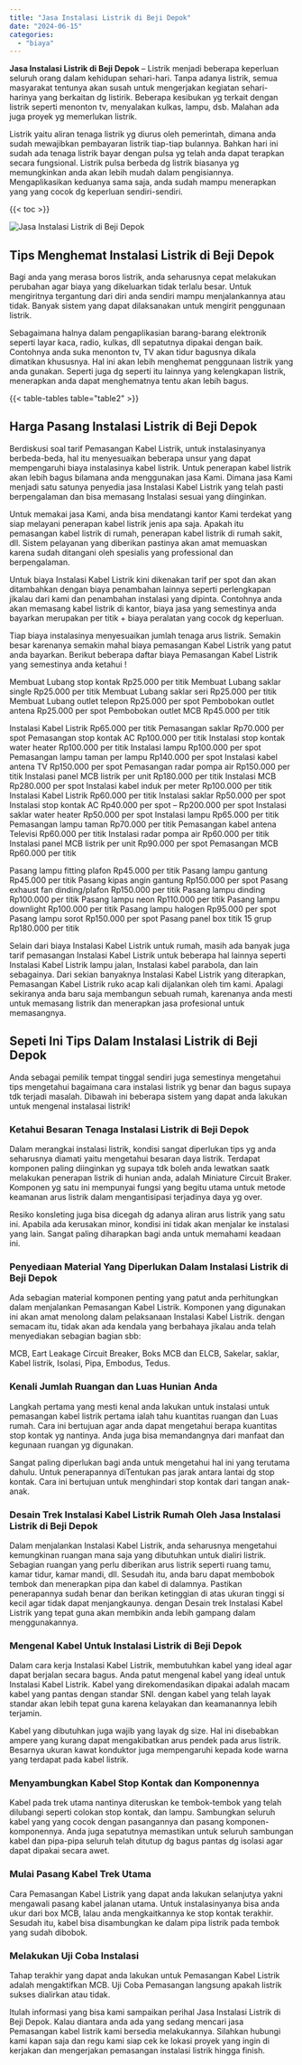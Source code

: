 ```yaml
---
title: "Jasa Instalasi Listrik di Beji Depok"
date: "2024-06-15"
categories: 
  - "biaya"
---
```


**Jasa Instalasi Listrik di Beji Depok** – Listrik menjadi beberapa keperluan seluruh orang dalam kehidupan sehari-hari. Tanpa adanya listrik, semua masyarakat tentunya akan susah untuk mengerjakan kegiatan sehari-harinya yang berkaitan dg listirik. Beberapa kesibukan yg terkait dengan listrik seperti menonton tv, menyalakan kulkas, lampu, dsb. Malahan ada juga proyek yg memerlukan listrik.

Listrik yaitu aliran tenaga listrik yg diurus oleh pemerintah, dimana anda sudah mewajibkan pembayaran listrik tiap-tiap bulannya. Bahkan hari ini sudah ada tenaga listrik bayar dengan pulsa yg telah anda dapat terapkan secara fungsional. Listrik pulsa berbeda dg listrik biasanya yg memungkinkan anda akan lebih mudah dalam pengisiannya. Mengaplikasikan keduanya sama saja, anda sudah mampu menerapkan yang yang cocok dg keperluan sendiri-sendiri.

{{< toc >}}

![Jasa Instalasi Listrik di Beji Depok](/images/instalasi-listrik-murah07.png)

## Tips Menghemat Instalasi Listrik di Beji Depok

Bagi anda yang merasa boros listrik, anda seharusnya cepat melakukan perubahan agar biaya yang dikeluarkan tidak terlalu besar. Untuk mengiritnya tergantung dari diri anda sendiri mampu menjalankannya atau tidak. Banyak sistem yang dapat dilaksanakan untuk mengirit penggunaan listrik.

Sebagaimana halnya dalam pengaplikasian barang-barang elektronik seperti layar kaca, radio, kulkas, dll sepatutnya dipakai dengan baik. Contohnya anda suka menonton tv, TV akan tidur bagusnya dikala dimatikan khususnya. Hal ini akan lebih menghemat penggunaan listrik yang anda gunakan. Seperti juga dg seperti itu lainnya yang kelengkapan listrik, menerapkan anda dapat menghematnya tentu akan lebih bagus.

{{< table-tables table="table2" >}}

## Harga Pasang Instalasi Listrik di Beji Depok

Berdiskusi soal tarif Pemasangan Kabel Listrik, untuk instalasinyanya berbeda-beda, hal itu menyesuaikan beberapa unsur yang dapat mempengaruhi biaya instalasinya kabel listrik. Untuk penerapan kabel listrik akan lebih bagus bilamana anda menggunakan jasa Kami. Dimana jasa Kami menjadi satu satunya penyedia jasa Instalasi Kabel Listrik yang telah pasti berpengalaman dan bisa memasang Instalasi sesuai yang diinginkan.

Untuk memakai jasa Kami, anda bisa mendatangi kantor Kami terdekat yang siap melayani penerapan kabel listrik jenis apa saja. Apakah itu pemasangan kabel listrik di rumah, penerapan kabel listrik di rumah sakit, dll. Sistem pelayanan yang diberikan pastinya akan amat memuaskan karena sudah ditangani oleh spesialis yang professional dan berpengalaman.

Untuk biaya Instalasi Kabel Listrik kini dikenakan tarif per spot dan akan ditambahkan dengan biaya penambahan lainnya seperti perlengkapan jikalau dari kami dan penambahan instalasi yang dipinta. Contohnya anda akan memasang kabel listrik di kantor, biaya jasa yang semestinya anda bayarkan merupakan per titik + biaya peralatan yang cocok dg keperluan.

Tiap biaya instalasinya menyesuaikan jumlah tenaga arus listrik. Semakin besar karenanya semakin mahal biaya pemasangan Kabel Listrik yang patut anda bayarkan. Berikut beberapa daftar biaya Pemasangan Kabel Listrik yang semestinya anda ketahui !

Membuat Lubang stop kontak Rp25.000 per titik Membuat Lubang saklar single Rp25.000 per titik Membuat Lubang saklar seri Rp25.000 per titik Membuat Lubang outlet telepon Rp25.000 per spot Pembobokan outlet antena Rp25.000 per spot Pembobokan outlet MCB Rp45.000 per titik

Instalasi Kabel Listrik Rp65.000 per titik Pemasangan saklar Rp70.000 per spot Pemasangan stop kontak AC Rp100.000 per titik Instalasi stop kontak water heater Rp100.000 per titik Instalasi lampu Rp100.000 per spot Pemasangan lampu taman per lampu Rp140.000 per spot Instalasi kabel antena TV Rp150.000 per spot Pemasangan radar pompa air Rp150.000 per titik Instalasi panel MCB listrik per unit Rp180.000 per titik Instalasi MCB Rp280.000 per spot Instalasi kabel induk per meter Rp100.000 per titik Instalasi Kabel Listrik Rp60.000 per titik Instalasi saklar Rp50.000 per spot Instalasi stop kontak AC Rp40.000 per spot – Rp200.000 per spot Instalasi saklar water heater Rp50.000 per spot Instalasi lampu Rp65.000 per titik Pemasangan lampu taman Rp70.000 per titik Pemasangan kabel antena Televisi Rp60.000 per titik Instalasi radar pompa air Rp60.000 per titik Instalasi panel MCB listrik per unit Rp90.000 per spot Pemasangan MCB Rp60.000 per titik

Pasang lampu fitting plafon Rp45.000 per titik Pasang lampu gantung Rp45.000 per titik Pasang kipas angin gantung Rp150.000 per spot Pasang exhaust fan dinding/plafon Rp150.000 per titik Pasang lampu dinding Rp100.000 per titik Pasang lampu neon Rp110.000 per titik Pasang lampu downlight Rp100.000 per titik Pasang lampu halogen Rp95.000 per spot Pasang lampu sorot Rp150.000 per spot Pasang panel box titik 15 grup Rp180.000 per titik

Selain dari biaya Instalasi Kabel Listrik untuk rumah, masih ada banyak juga tarif pemasangan Instalasi Kabel Listrik untuk beberapa hal lainnya seperti Instalasi Kabel Listrik lampu jalan, Instalasi kabel parabola, dan lain sebagainya. Dari sekian banyaknya Instalasi Kabel Listrik yang diterapkan, Pemasangan Kabel Listrik ruko acap kali dijalankan oleh tim kami. Apalagi sekiranya anda baru saja membangun sebuah rumah, karenanya anda mesti untuk memasang listrik dan menerapkan jasa profesional untuk memasangnya.

## Sepeti Ini Tips Dalam Instalasi Listrik di Beji Depok


Anda sebagai pemilik tempat tinggal sendiri juga semestinya mengetahui tips mengetahui bagaimana cara instalasi listrik yg benar dan bagus supaya tdk terjadi masalah. Dibawah ini beberapa sistem yang dapat anda lakukan untuk mengenal instalasai listrik!

### Ketahui Besaran Tenaga Instalasi Listrik di Beji Depok

Dalam merangkai instalasi listrik, kondisi sangat diperlukan tips yg anda seharusnya diamati yaitu mengetahui besaran daya listrik. Terdapat komponen paling diinginkan yg supaya tdk boleh anda lewatkan saatk melakukan penerapan listrik di hunian anda, adalah Miniature Circuit Braker. Komponen yg satu ini mempunyai fungsi yang begitu utama untuk metode keamanan arus listrik dalam mengantisipasi terjadinya daya yg over.

Resiko konsleting juga bisa dicegah dg adanya aliran arus listrik yang satu ini. Apabila ada kerusakan minor, kondisi ini tidak akan menjalar ke instalasi yang lain. Sangat paling diharapkan bagi anda untuk memahami keadaan ini.

### Penyediaan Material Yang Diperlukan Dalam Instalasi Listrik di Beji Depok

Ada sebagian material komponen penting yang patut anda perhitungkan dalam menjalankan Pemasangan Kabel Listrik. Komponen yang digunakan ini akan amat menolong dalam pelaksanaan Instalasi Kabel Listrik. dengan semacam itu, tidak akan ada kendala yang berbahaya jikalau anda telah menyediakan sebagian bagian sbb:

MCB, Eart Leakage Circuit Breaker, Boks MCB dan ELCB, Sakelar, saklar, Kabel listrik, Isolasi, Pipa, Embodus, Tedus.

### Kenali Jumlah Ruangan dan Luas Hunian Anda

Langkah pertama yang mesti kenal anda lakukan untuk instalasi untuk pemasangan kabel listrik pertama ialah tahu kuantitas ruangan dan Luas rumah. Cara ini bertujuan agar anda dapat mengetahui berapa kuantitas stop kontak yg nantinya. Anda juga bisa memandangnya dari manfaat dan kegunaan ruangan yg digunakan.

Sangat paling diperlukan bagi anda untuk mengetahui hal ini yang terutama dahulu. Untuk penerapannya diTentukan pas jarak antara lantai dg stop kontak. Cara ini bertujuan untuk menghindari stop kontak dari tangan anak-anak.

### Desain Trek Instalasi Kabel Listrik Rumah Oleh Jasa Instalasi Listrik di Beji Depok

Dalam menjalankan Instalasi Kabel Listrik, anda seharusnya mengetahui kemungkinan ruangan mana saja yang dibutuhkan untuk dialiri listrik. Sebagian ruangan yang perlu diberikan arus listrik seperti ruang tamu, kamar tidur, kamar mandi, dll. Sesudah itu, anda baru dapat membobok tembok dan menerapkan pipa dan kabel di dalamnya. Pastikan penerapannya sudah benar dan berikan ketinggian di atas ukuran tinggi si kecil agar tidak dapat menjangkaunya. dengan Desain trek Instalasi Kabel Listrik yang tepat guna akan membikin anda lebih gampang dalam menggunakannya.

### Mengenal Kabel Untuk Instalasi Listrik di Beji Depok

Dalam cara kerja Instalasi Kabel Listrik, membutuhkan kabel yang ideal agar dapat berjalan secara bagus. Anda patut mengenal kabel yang ideal untuk Instalasi Kabel Listrik. Kabel yang direkomendasikan dipakai adalah macam kabel yang pantas dengan standar SNI. dengan kabel yang telah layak standar akan lebih tepat guna karena kelayakan dan keamanannya lebih terjamin.

Kabel yang dibutuhkan juga wajib yang layak dg size. Hal ini disebabkan ampere yang kurang dapat mengakibatkan arus pendek pada arus listrik. Besarnya ukuran kawat konduktor juga mempengaruhi kepada kode warna yang terdapat pada kabel listrik.

### Menyambungkan Kabel Stop Kontak dan Komponennya

Kabel pada trek utama nantinya diteruskan ke tembok-tembok yang telah dilubangi seperti colokan stop kontak, dan lampu. Sambungkan seluruh kabel yang yang cocok dengan pasangannya dan pasang komponen-komponennya. Anda juga sepatutnya memastikan untuk seluruh sambungan kabel dan pipa-pipa seluruh telah ditutup dg bagus pantas dg isolasi agar dapat dipakai secara awet.

### Mulai Pasang Kabel Trek Utama

Cara Pemasangan Kabel Listrik yang dapat anda lakukan selanjutya yakni mengawali pasang kabel jalanan utama. Untuk instalasinyanya bisa anda ukur dari box MCB, lalau anda mengkaitkannya ke stop kontak terakhir. Sesudah itu, kabel bisa disambungkan ke dalam pipa listrik pada tembok yang sudah dibobok.

### Melakukan Uji Coba Instalasi

Tahap terakhir yang dapat anda lakukan untuk Pemasangan Kabel Listrik adalah mengaktifkan MCB. Uji Coba Pemasangan langsung apakah listrik sukses dialirkan atau tidak.

Itulah informasi yang bisa kami sampaikan perihal Jasa Instalasi Listrik di Beji Depok. Kalau diantara anda ada yang sedang mencari jasa Pemasangan kabel listrik kami bersedia melakukannya. Silahkan hubungi kami kapan saja dan regu kami siap cek ke lokasi proyek yang ingin di kerjakan dan mengerjakan pemasangan instalasi listrik hingga finish.
